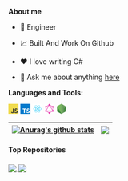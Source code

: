 **About me**

- 💼 Engineer 

- 📈 Built And Work On Github

- ❤️ I love writing C#

- 💬 Ask me about anything [here](https://github.com/xutongqing/xutongqing/issues)



**Languages and Tools:**  

<code><img height="20" src="https://raw.githubusercontent.com/github/explore/80688e429a7d4ef2fca1e82350fe8e3517d3494d/topics/javascript/javascript.png"></code>
<code><img height="20" src="https://raw.githubusercontent.com/github/explore/80688e429a7d4ef2fca1e82350fe8e3517d3494d/topics/typescript/typescript.png"></code>
<code><img height="20" src="https://raw.githubusercontent.com/github/explore/80688e429a7d4ef2fca1e82350fe8e3517d3494d/topics/react/react.png"></code>
<code><img height="20" src="https://raw.githubusercontent.com/github/explore/5c058a388828bb5fde0bcafd4bc867b5bb3f26f3/topics/graphql/graphql.png"></code>
<code><img height="20" src="https://raw.githubusercontent.com/github/explore/80688e429a7d4ef2fca1e82350fe8e3517d3494d/topics/nodejs/nodejs.png"></code>    


| <a href="https://github.com/xutongqing/github-readme-stats"><img align="center" src="https://github-readme-stats.vercel.app/api?username=xutongqing&show_icons=true&include_all_commits=true&theme=buefy&hide_border=true" alt="Anurag's github stats" /></a> | <a href="https://github.com/anuraghazra/github-readme-stats"><img align="center" src="https://github-readme-stats.vercel.app/api/top-langs/?username=xutongqing&layout=compact&theme=buefy&hide_border=true" /></a> |
| ------------- | ------------- |

#### Top Repositories


<a href="https://github.com/xutongqing/WPF">
  <img align="center" src="https://github-readme-stats.vercel.app/api/pin/?username=xutongqing&repo=WPF&theme=buefy" />
</a>
<a href="https://github.com/xutongqing/Aollpo">
  <img align="center" src="https://github-readme-stats.vercel.app/api/pin/?username=xutongqing&repo=Aollpo&theme=buefy" />
</a>

<br />
<br />
